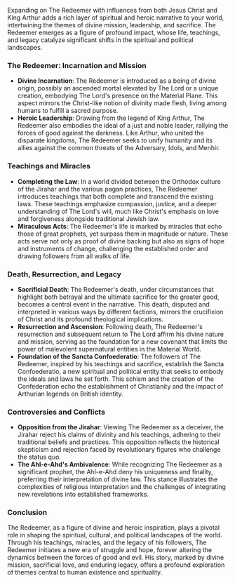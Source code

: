Expanding on The Redeemer with influences from both Jesus Christ and King Arthur adds a rich layer of spiritual and heroic narrative to your world, intertwining the themes of divine mission, leadership, and sacrifice. The Redeemer emerges as a figure of profound impact, whose life, teachings, and legacy catalyze significant shifts in the spiritual and political landscapes.

### The Redeemer: Incarnation and Mission

- **Divine Incarnation**: The Redeemer is introduced as a being of divine origin, possibly an ascended mortal elevated by The Lord or a unique creation, embodying The Lord's presence on the Material Plane. This aspect mirrors the Christ-like notion of divinity made flesh, living among humans to fulfill a sacred purpose.
- **Heroic Leadership**: Drawing from the legend of King Arthur, The Redeemer also embodies the ideal of a just and noble leader, rallying the forces of good against the darkness. Like Arthur, who united the disparate kingdoms, The Redeemer seeks to unify humanity and its allies against the common threats of the Adversary, Idols, and Menhir.

### Teachings and Miracles

- **Completing the Law**: In a world divided between the Orthodox culture of the Jirahar and the various pagan practices, The Redeemer introduces teachings that both complete and transcend the existing laws. These teachings emphasize compassion, justice, and a deeper understanding of The Lord's will, much like Christ's emphasis on love and forgiveness alongside traditional Jewish law.
- **Miraculous Acts**: The Redeemer's life is marked by miracles that echo those of great prophets, yet surpass them in magnitude or nature. These acts serve not only as proof of divine backing but also as signs of hope and instruments of change, challenging the established order and drawing followers from all walks of life.

### Death, Resurrection, and Legacy

- **Sacrificial Death**: The Redeemer's death, under circumstances that highlight both betrayal and the ultimate sacrifice for the greater good, becomes a central event in the narrative. This death, disputed and interpreted in various ways by different factions, mirrors the crucifixion of Christ and its profound theological implications.
- **Resurrection and Ascension**: Following death, The Redeemer's resurrection and subsequent return to The Lord affirm his divine nature and mission, serving as the foundation for a new covenant that limits the power of malevolent supernatural entities in the Material World.
- **Foundation of the Sancta Confoederatio**: The followers of The Redeemer, inspired by his teachings and sacrifice, establish the Sancta Confoederatio, a new spiritual and political entity that seeks to embody the ideals and laws he set forth. This schism and the creation of the Confederation echo the establishment of Christianity and the impact of Arthurian legends on British identity.

### Controversies and Conflicts

- **Opposition from the Jirahar**: Viewing The Redeemer as a deceiver, the Jirahar reject his claims of divinity and his teachings, adhering to their traditional beliefs and practices. This opposition reflects the historical skepticism and rejection faced by revolutionary figures who challenge the status quo.
- **The Ahl-e-Ahd's Ambivalence**: While recognizing The Redeemer as a significant prophet, the Ahl-e-Ahd deny his uniqueness and finality, preferring their interpretation of divine law. This stance illustrates the complexities of religious interpretation and the challenges of integrating new revelations into established frameworks.

### Conclusion

The Redeemer, as a figure of divine and heroic inspiration, plays a pivotal role in shaping the spiritual, cultural, and political landscapes of the world. Through his teachings, miracles, and the legacy of his followers, The Redeemer initiates a new era of struggle and hope, forever altering the dynamics between the forces of good and evil. His story, marked by divine mission, sacrificial love, and enduring legacy, offers a profound exploration of themes central to human existence and spirituality.